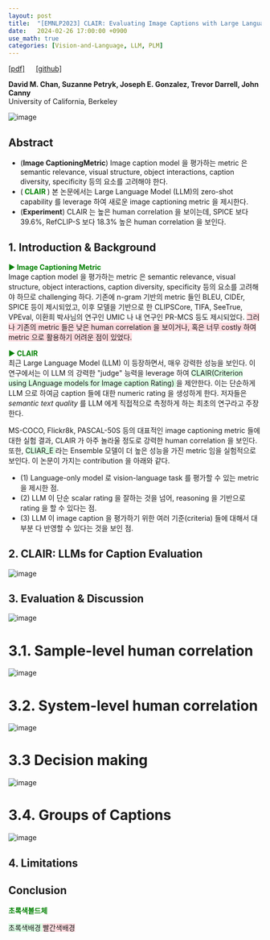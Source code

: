 ```yaml
---
layout: post
title:  "[EMNLP2023] CLAIR: Evaluating Image Captions with Large Language Models"
date:   2024-02-26 17:00:00 +0900
use_math: true
categories: [Vision-and-Language, LLM, PLM]
---
```


[[pdf]](https://aclanthology.org/2023.emnlp-main.841v2.pdf) &emsp;
[[github]](https://davidmchan.github.io/clair/)

**David M. Chan, Suzanne Petryk, Joseph E. Gonzalez, Trevor Darrell, John Canny**
<br> University of California, Berkeley &emsp;

![image](https://github.com/yong1-kim/yong1-kim.github.io/assets/42200027/ae8bbd04-baed-4689-b435-9e142546d4e0)

## Abstract
- (**Image CaptioningMetric**) Image caption model 을 평가하는 metric 은 semantic relevance, visual structure, object interactions, caption diversity, specificity 등의 요소를 고려해야 한다.
- (<span style='color:green;font-weight:bold'> CLAIR </span>) 본 논문에서는 Large Language Model (LLM)의 zero-shot capability 를 leverage 하여 새로운 image captioning metric 을 제시한다.
- (**Experiment**) CLAIR 는 높은 human correlation 을 보이는데, SPICE 보다 39.6%, RefCLIP-S 보다 18.3% 높은 human correlation 을 보인다.

## 1. Introduction & Background
<span style='color:green;font-weight:bold'> ▶ Image Captioning Metric </span>
<br>
Image caption model 을 평가하는 metric 은 semantic relevance, visual structure, object interactions, caption diversity, specificity 등의 요소를 고려해야 하므로 challenging 하다.
기존에 n-gram 기반의 metric 들인 BLEU, CIDEr, SPICE 등이 제시되었고, 이후 모델을 기반으로 한 CLIPSCore, TIFA, SeeTrue, VPEval, 이환희 박사님의 연구인 UMIC 나 내 연구인 PR-MCS 등도 제시되었다.
<span style='background-color: #ffdce0'> 그러나 기존의 metric 들은 낮은 human correlation 을 보이거나, 혹은 너무 costly 하여 metric 으로 활용하기 어려운 점이 있었다. </span>

<span style='color:green;font-weight:bold'>  ▶ CLAIR </span>
<br>
최근 Large Language Model (LLM) 이 등장하면서, 매우 강력한 성능을 보인다.
이 연구에서는 이 LLM 의 강력한 "judge" 능력을 leverage 하여 <span style='background-color: #dcffe4'> CLAIR(Criterion using LAnguage models for Image caption Rating) </span> 을 제안한다.
이는 단순하게 LLM 으로 하여금 caption 들에 대한 numeric rating 을 생성하게 한다.
저자들은 _semantic text quality_ 를 LLM 에게 직접적으로 측정하게 하는 최초의 연구라고 주장한다.

MS-COCO, Flickr8k, PASCAL-50S 등의 대표적인 image captioning metric 들에 대한 실험 결과, CLAIR 가 아주 놀라울 정도로 강력한 human correlation 을 보인다.
또한, <span style='background-color: #dcffe4'> CLIAR_E </span> 라는 Ensemble 모델이 더 높은 성능을 가진 metric 임을 실험적으로 보인다.
이 논문이 가지는 contribution 을 아래와 같다.

- (1) Language-only model 로 vision-language task 를 평가할 수 있는 metric 을 제시한 점.
- (2) LLM 이 단순 scalar rating 을 잘하는 것을 넘어, reasoning 을 기반으로 rating 을 할 수 있다는 점.
- (3) LLM 이 image caption 을 평가하기 위한 여러 기준(criteria) 들에 대해서 대부분 다 반영할 수 있다는 것을 보인 점.

## 2. CLAIR: LLMs for Caption Evaluation

![image](https://github.com/yong1-kim/yong1-kim.github.io/assets/42200027/958f0f08-1692-4342-82d0-94764abfe8eb)

## 3.  Evaluation & Discussion

![image](https://github.com/yong1-kim/yong1-kim.github.io/assets/42200027/3d3a5d36-450b-481e-9a0d-533eea437366)

# 3.1. Sample-level human correlation

![image](https://github.com/yong1-kim/yong1-kim.github.io/assets/42200027/0799c752-c4c3-43d5-8cc3-ff1bad876378)

# 3.2. System-level human correlation

![image](https://github.com/yong1-kim/yong1-kim.github.io/assets/42200027/fc5ccd12-51d1-48b5-a9de-c087d3f3a5f8)


# 3.3 Decision making

![image](https://github.com/yong1-kim/yong1-kim.github.io/assets/42200027/540340a5-3389-4614-a4c3-587e92f10162)


# 3.4. Groups of Captions

![image](https://github.com/yong1-kim/yong1-kim.github.io/assets/42200027/a4e9db1f-8aed-4104-977b-fdc97739075e)


## 4. Limitations

## Conclusion


<span style='color:green;font-weight:bold'> 초록색볼드체 </span>

<span style='background-color: #dcffe4'> 초록색배경 </span>
<span style='background-color: #ffdce0'> 빨간색배경 </span>

